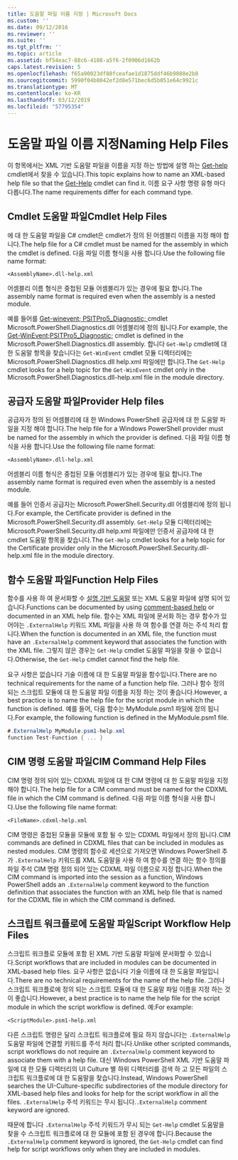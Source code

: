 ```yaml
---
title: 도움말 파일 이름 지정 | Microsoft Docs
ms.custom: ''
ms.date: 09/12/2016
ms.reviewer: ''
ms.suite: ''
ms.tgt_pltfrm: ''
ms.topic: article
ms.assetid: bf54eac7-88c6-4108-a5f6-2f0906d1662b
caps.latest.revision: 5
ms.openlocfilehash: f65a90023df88fceafae1d1875ddf46b9088e2b8
ms.sourcegitcommit: 5990f04b8042ef2d8e571bec6d5b051e64c9921c
ms.translationtype: MT
ms.contentlocale: ko-KR
ms.lasthandoff: 03/12/2019
ms.locfileid: "57795354"
---
```

# <a name="naming-help-files"></a><span data-ttu-id="155d4-102">도움말 파일 이름 지정</span><span class="sxs-lookup"><span data-stu-id="155d4-102">Naming Help Files</span></span>

<span data-ttu-id="155d4-103">이 항목에서는 XML 기반 도움말 파일을 이름을 지정 하는 방법에 설명 하는 [Get-help](/powershell/module/Microsoft.PowerShell.Core/Get-Help) cmdlet에서 찾을 수 있습니다.</span><span class="sxs-lookup"><span data-stu-id="155d4-103">This topic explains how to name an XML-based help file so that the [Get-Help](/powershell/module/Microsoft.PowerShell.Core/Get-Help) cmdlet can find it.</span></span> <span data-ttu-id="155d4-104">이름 요구 사항 명령 유형 마다 다릅니다.</span><span class="sxs-lookup"><span data-stu-id="155d4-104">The name requirements differ for each command type.</span></span>

## <a name="cmdlet-help-files"></a><span data-ttu-id="155d4-105">Cmdlet 도움말 파일</span><span class="sxs-lookup"><span data-stu-id="155d4-105">Cmdlet Help Files</span></span>

<span data-ttu-id="155d4-106">에 대 한 도움말 파일을 C# cmdlet은 cmdlet가 정의 된 어셈블리 이름을 지정 해야 합니다.</span><span class="sxs-lookup"><span data-stu-id="155d4-106">The help file for a C# cmdlet must be named for the assembly in which the cmdlet is defined.</span></span> <span data-ttu-id="155d4-107">다음 파일 이름 형식을 사용 합니다.</span><span class="sxs-lookup"><span data-stu-id="155d4-107">Use the following file name format:</span></span>

```
<AssemblyName>.dll-help.xml
```

<span data-ttu-id="155d4-108">어셈블리 이름 형식은 중첩된 모듈 어셈블리가 있는 경우에 필요 합니다.</span><span class="sxs-lookup"><span data-stu-id="155d4-108">The assembly name format is required even when the assembly is a nested module.</span></span>

<span data-ttu-id="155d4-109">예를 들어를 [Get-winevent; PSITPro5_Diagnostic; ](/powershell/module/Microsoft.PowerShell.Diagnostics/Get-WinEvent) cmdlet Microsoft.PowerShell.Diagnostics.dll 어셈블리에 정의 됩니다.</span><span class="sxs-lookup"><span data-stu-id="155d4-109">For example, the [Get-WinEvent;PSITPro5_Diagnostic;](/powershell/module/Microsoft.PowerShell.Diagnostics/Get-WinEvent) cmdlet is defined in the Microsoft.PowerShell.Diagnostics.dll assembly.</span></span> <span data-ttu-id="155d4-110">합니다 `Get-Help` cmdlet에 대 한 도움말 항목을 찾습니다는 `Get-WinEvent` cmdlet 모듈 디렉터리에는 Microsoft.PowerShell.Diagnostics.dll help.xml 파일에만 합니다.</span><span class="sxs-lookup"><span data-stu-id="155d4-110">The `Get-Help` cmdlet looks for a help topic for the `Get-WinEvent` cmdlet only in the Microsoft.PowerShell.Diagnostics.dll-help.xml file in the module directory.</span></span>

## <a name="provider-help-files"></a><span data-ttu-id="155d4-111">공급자 도움말 파일</span><span class="sxs-lookup"><span data-stu-id="155d4-111">Provider Help files</span></span>

<span data-ttu-id="155d4-112">공급자가 정의 된 어셈블리에 대 한 Windows PowerShell 공급자에 대 한 도움말 파일을 지정 해야 합니다.</span><span class="sxs-lookup"><span data-stu-id="155d4-112">The help file for a Windows PowerShell provider must be named for the assembly in which the provider is defined.</span></span> <span data-ttu-id="155d4-113">다음 파일 이름 형식을 사용 합니다.</span><span class="sxs-lookup"><span data-stu-id="155d4-113">Use the following file name format:</span></span>

```
<AssemblyName>.dll-help.xml
```

<span data-ttu-id="155d4-114">어셈블리 이름 형식은 중첩된 모듈 어셈블리가 있는 경우에 필요 합니다.</span><span class="sxs-lookup"><span data-stu-id="155d4-114">The assembly name format is required even when the assembly is a nested module.</span></span>

<span data-ttu-id="155d4-115">예를 들어 인증서 공급자는 Microsoft.PowerShell.Security.dll 어셈블리에 정의 됩니다.</span><span class="sxs-lookup"><span data-stu-id="155d4-115">For example, the Certificate provider is defined in the Microsoft.PowerShell.Security.dll assembly.</span></span> <span data-ttu-id="155d4-116">`Get-Help` 모듈 디렉터리에는 Microsoft.PowerShell.Security.dll help.xml 파일에만 인증서 공급자에 대 한 cmdlet 도움말 항목을 찾습니다.</span><span class="sxs-lookup"><span data-stu-id="155d4-116">The `Get-Help` cmdlet looks for a help topic for the Certificate provider only in the Microsoft.PowerShell.Security.dll-help.xml file in the module directory.</span></span>

## <a name="function-help-files"></a><span data-ttu-id="155d4-117">함수 도움말 파일</span><span class="sxs-lookup"><span data-stu-id="155d4-117">Function Help Files</span></span>

<span data-ttu-id="155d4-118">함수를 사용 하 여 문서화할 수 [설명 기반 도움말](/powershell/module/microsoft.powershell.core/about/about_comment_based_help) 또는 XML 도움말 파일에 설명 되어 있습니다.</span><span class="sxs-lookup"><span data-stu-id="155d4-118">Functions can be documented by using [comment-based help](/powershell/module/microsoft.powershell.core/about/about_comment_based_help) or documented in an XML help file.</span></span> <span data-ttu-id="155d4-119">함수는 XML 파일에 문서화 하는 경우 함수가 있어야는 `.ExternalHelp` 키워드 XML 파일을 사용 하 여 함수를 연결 하는 주석 처리 합니다.</span><span class="sxs-lookup"><span data-stu-id="155d4-119">When the function is documented in an XML file, the function must have an `.ExternalHelp` comment keyword that associates the function with the XML file.</span></span> <span data-ttu-id="155d4-120">그렇지 않은 경우는 `Get-Help` cmdlet 도움말 파일을 찾을 수 없습니다.</span><span class="sxs-lookup"><span data-stu-id="155d4-120">Otherwise, the `Get-Help` cmdlet cannot find the help file.</span></span>

<span data-ttu-id="155d4-121">요구 사항은 없습니다 기술 이름에 대 한 도움말 파일을 함수입니다.</span><span class="sxs-lookup"><span data-stu-id="155d4-121">There are no technical requirements for the name of a function help file.</span></span> <span data-ttu-id="155d4-122">그러나 함수 정의 되는 스크립트 모듈에 대 한 도움말 파일 이름을 지정 하는 것이 좋습니다.</span><span class="sxs-lookup"><span data-stu-id="155d4-122">However, a best practice is to name the help file for the script module in which the function is defined.</span></span> <span data-ttu-id="155d4-123">예를 들어, 다음 함수는 MyModule.psm1 파일에 정의 됩니다.</span><span class="sxs-lookup"><span data-stu-id="155d4-123">For example, the following function is defined in the MyModule.psm1 file.</span></span>

```csharp
#.ExternalHelp MyModule.psm1-help.xml
function Test-Function { ... }
```

## <a name="cim-command-help-files"></a><span data-ttu-id="155d4-124">CIM 명령 도움말 파일</span><span class="sxs-lookup"><span data-stu-id="155d4-124">CIM Command Help Files</span></span>

<span data-ttu-id="155d4-125">CIM 명령 정의 되어 있는 CDXML 파일에 대 한 CIM 명령에 대 한 도움말 파일을 지정 해야 합니다.</span><span class="sxs-lookup"><span data-stu-id="155d4-125">The help file for a CIM command must be named for the CDXML file in which the CIM command is defined.</span></span> <span data-ttu-id="155d4-126">다음 파일 이름 형식을 사용 합니다.</span><span class="sxs-lookup"><span data-stu-id="155d4-126">Use the following file name format:</span></span>

```
<FileName>.cdxml-help.xml
```

<span data-ttu-id="155d4-127">CIM 명령은 중첩된 모듈을 모듈에 포함 될 수 있는 CDXML 파일에서 정의 됩니다.</span><span class="sxs-lookup"><span data-stu-id="155d4-127">CIM commands are defined in CDXML files that can be included in modules as nested modules.</span></span> <span data-ttu-id="155d4-128">CIM 명령의 함수로 세션으로 가져오면 Windows PowerShell 추가 `.ExternalHelp` 키워드를 XML 도움말을 사용 하 여 함수를 연결 하는 함수 정의를 파일 주석 CIM 명령 정의 되어 있는 CDXML 파일 이름으로 지정 합니다.</span><span class="sxs-lookup"><span data-stu-id="155d4-128">When the CIM command is imported into the session as a function, Windows PowerShell adds an `.ExternalHelp` comment keyword to the function definition that associates the function with an XML help file that is named for the CDXML file in which the CIM command is defined.</span></span>

## <a name="script-workflow-help-files"></a><span data-ttu-id="155d4-129">스크립트 워크플로에 도움말 파일</span><span class="sxs-lookup"><span data-stu-id="155d4-129">Script Workflow Help Files</span></span>

<span data-ttu-id="155d4-130">스크립트 워크플로 모듈에 포함 된 XML 기반 도움말 파일에 문서화할 수 있습니다.</span><span class="sxs-lookup"><span data-stu-id="155d4-130">Script workflows that are included in modules can be documented in XML-based help files.</span></span> <span data-ttu-id="155d4-131">요구 사항은 없습니다 기술 이름에 대 한 도움말 파일입니다.</span><span class="sxs-lookup"><span data-stu-id="155d4-131">There are no technical requirements for the name of the help file.</span></span> <span data-ttu-id="155d4-132">그러나 스크립트 워크플로에 정의 되는 스크립트 모듈에 대 한 도움말 파일 이름을 지정 하는 것이 좋습니다.</span><span class="sxs-lookup"><span data-stu-id="155d4-132">However, a best practice is to name the help file for the script module in which the script workflow is defined.</span></span> <span data-ttu-id="155d4-133">예:</span><span class="sxs-lookup"><span data-stu-id="155d4-133">For example:</span></span>

```
<ScriptModule>.psm1-help.xml
```

<span data-ttu-id="155d4-134">다른 스크립트 명령은 달리 스크립트 워크플로에 필요 하지 않습니다는 `.ExternalHelp` 도움말 파일에 연결할 키워드를 주석 처리 합니다.</span><span class="sxs-lookup"><span data-stu-id="155d4-134">Unlike other scripted commands, script workflows do not require an `.ExternalHelp` comment keyword to associate them with a help file.</span></span> <span data-ttu-id="155d4-135">대신 Windows PowerShell XML 기반 도움말 파일에 대 한 모듈 디렉터리의 UI Culture 별 하위 디렉터리를 검색 하 고 모든 파일의 스크립트 워크플로에 대 한 도움말을 찾습니다.</span><span class="sxs-lookup"><span data-stu-id="155d4-135">Instead, Windows PowerShell searches the UI-Culture-specific subdirectories of the module directory for XML-based help files and looks for help for the script workflow in all the files.</span></span> <span data-ttu-id="155d4-136">`.ExternalHelp` 주석 키워드는 무시 됩니다.</span><span class="sxs-lookup"><span data-stu-id="155d4-136">`.ExternalHelp` comment keyword are ignored.</span></span>

<span data-ttu-id="155d4-137">때문에 합니다 `.ExternalHelp` 주석 키워드가 무시 되는 `Get-Help` cmdlet 도움말을 찾을 수 스크립트 워크플로에 대 한 모듈에 포함 된 경우에 합니다.</span><span class="sxs-lookup"><span data-stu-id="155d4-137">Because the `.ExternalHelp` comment keyword is ignored, the `Get-Help` cmdlet can find help for script workflows only when they are included in modules.</span></span>